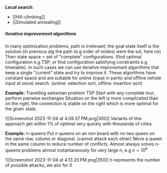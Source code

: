 **Local search**:
* [[Hill-climbing]]
* [[Simulated annealing]]

##### Iterative improvement algorithms
In many optimization problems, path is irrelevant; the goal state itself is the solution.(in previous alg the path (e.g order of nodes) were the sol, here no)
Then state space = set of "complete" configurations. (find optimal configuration e.g TSP, or find configuration satisfying constraints e.g timetable). 
In such cases we can use iterative improvement algorithms that keep a single "current" state and try to improve it.
These algorithms have constant space and are suitable for online (input in parts) and offline (whole input at once) search. (online: selection sort, offline: insertion sort)

**Example:**
Travelling salesman problem TSP
Start with any complete tour, perform pairwise exchanges
Situation on the left is more complicated than on the right, the connection is stable on the right which is more optimal for the given state. 

![[Screenshot 2023-11-04 at 4.09.37 PM.png|300]]
Variants of this approach get within 1% of optimal very quickly with thousands of cities.

**Example:**
n-queens
Put $n$ queens on an $n x n$ board with no two queen on the same row, column or diagonal. (cannot attack each other)
Move a queen in the same column to reduce number of conflicts.
Almost always solves n-queens problems almost instantaneously for very large $n$, e.g $n = 10^6$

![[Screenshot 2023-11-04 at 4.13.20 PM.png|350]]
h represents the number of possible attacks, we aim for 0